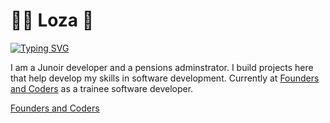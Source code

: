 # 👩‍💻 Loza 👋

<a href="https://www.linkedin.com/in/lozadaniel789/"><img src="https://readme-typing-svg.demolab.com?font=Fira+Code&pause=1000&random=false&width=435&lines=Connect+with+me+on+LinkedIn" alt="Typing SVG" /></a>

I am a Junoir developer and a pensions adminstrator. I build projects here that help develop my skills in software development. Currently at [Founders and Coders](https://www.foundersandcoders.com/learn/) as a trainee software developer.

[Founders and Coders](https://www.foundersandcoders.com/learn/)

<!--
<div id="header" align="center">
  <img src=" https://media.giphy.com/media/lP8xu5t2DLGG045H8F/giphy.gif" width="100"/>
</div>
**LozaDaniel-pr/LozaDaniel-pr** is a ✨ _special_ ✨ repository because its `README.md` (this file) appears on your GitHub profile.

-->
